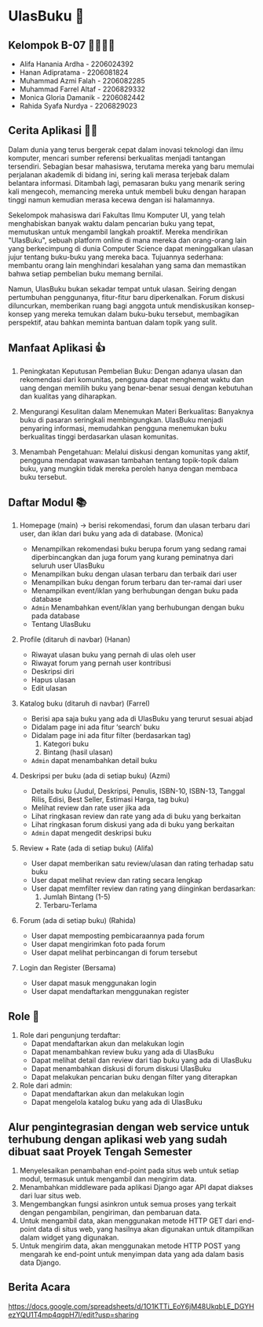# UlasBuku 📖



## Kelompok B-07 💁‍♂️💁‍♀️
- Alifa Hanania Ardha - 2206024392<br>
- Hanan Adipratama - 2206081824<br>
- Muhammad Azmi Falah - 2206082285<br>
- Muhammad Farrel Altaf - 2206829332<br>
- Monica Gloria Damanik - 2206082442<br>
- Rahida Syafa Nurdya - 2206829023

## Cerita Aplikasi 👨‍💻
Dalam dunia yang terus bergerak cepat dalam inovasi teknologi dan ilmu komputer, mencari sumber referensi berkualitas menjadi tantangan tersendiri. Sebagian besar mahasiswa, terutama mereka yang baru memulai perjalanan akademik di bidang ini, sering kali merasa terjebak dalam belantara informasi. Ditambah lagi, pemasaran buku yang menarik sering kali mengecoh, memancing mereka untuk membeli buku dengan harapan tinggi namun kemudian merasa kecewa dengan isi halamannya.

Sekelompok mahasiswa dari Fakultas Ilmu Komputer UI, yang telah menghabiskan banyak waktu dalam pencarian buku yang tepat, memutuskan untuk mengambil langkah proaktif. Mereka mendirikan "UlasBuku", sebuah platform online di mana mereka dan orang-orang lain yang berkecimpung di dunia Computer Science dapat meninggalkan ulasan jujur tentang buku-buku yang mereka baca. Tujuannya sederhana: membantu orang lain menghindari kesalahan yang sama dan memastikan bahwa setiap pembelian buku memang bernilai.

Namun, UlasBuku bukan sekadar tempat untuk ulasan. Seiring dengan pertumbuhan penggunanya, fitur-fitur baru diperkenalkan. Forum diskusi diluncurkan, memberikan ruang bagi anggota untuk mendiskusikan konsep-konsep yang mereka temukan dalam buku-buku tersebut, membagikan perspektif, atau bahkan meminta bantuan dalam topik yang sulit.


## Manfaat Aplikasi 👍
1. Peningkatan Keputusan Pembelian Buku: Dengan adanya ulasan dan rekomendasi dari komunitas, pengguna dapat menghemat waktu dan uang dengan memilih buku yang benar-benar sesuai dengan kebutuhan dan kualitas yang diharapkan.

2. Mengurangi Kesulitan dalam Menemukan Materi Berkualitas: Banyaknya buku di pasaran seringkali membingungkan. UlasBuku menjadi penyaring informasi, memudahkan pengguna menemukan buku berkualitas tinggi berdasarkan ulasan komunitas.

3. Menambah Pengetahuan: Melalui diskusi dengan komunitas yang aktif, pengguna mendapat wawasan tambahan tentang topik-topik dalam buku, yang mungkin tidak mereka peroleh hanya dengan membaca buku tersebut.

## Daftar Modul 📚
1. Homepage (main) -> berisi rekomendasi, forum dan ulasan terbaru dari user, dan iklan dari buku yang ada di database. (Monica)
    - Menampilkan rekomendasi buku berupa forum yang sedang ramai diperbincangkan dan juga forum yang kurang peminatnya dari seluruh user UlasBuku 
    - Menampilkan buku dengan ulasan terbaru dan terbaik dari user 
    - Menampilkan buku dengan forum terbaru dan ter-ramai dari user 
    - Menampilkan event/iklan yang berhubungan dengan buku pada database 
    - `Admin` Menambahkan event/iklan yang berhubungan dengan buku pada database 
    - Tentang UlasBuku 
    

2. Profile (ditaruh di navbar) (Hanan)
    - Riwayat ulasan buku yang pernah di ulas oleh user 
    - Riwayat forum yang pernah user kontribusi 
    - Deskripsi diri 
    - Hapus ulasan 
    - Edit ulasan 

3. Katalog buku (ditaruh di navbar) (Farrel)
    - Berisi apa saja buku yang ada di UlasBuku yang terurut sesuai abjad 
    - Didalam page ini ada fitur ‘search’ buku 
    - Didalam page ini ada fitur filter (berdasarkan tag)
        1. Kategori buku
        2. Bintang (hasil ulasan)
    - `Admin` dapat menambahkan detail buku 

4. Deskripsi per buku (ada di setiap buku) (Azmi)
    - Details buku (Judul, Deskripsi, Penulis, ISBN-10, ISBN-13, Tanggal Rilis, Edisi, Best Seller, Estimasi Harga, tag buku) 
    - Melihat review dan rate user jika ada 
    - Lihat ringkasan review dan rate yang ada di buku yang berkaitan 
    - Lihat ringkasan forum diskusi yang ada di buku yang berkaitan 
    - `Admin` dapat mengedit deskripsi buku 

5. Review + Rate (ada di setiap buku) (Alifa)
    - User dapat memberikan satu review/ulasan dan rating terhadap satu buku 
    - User dapat melihat review dan rating secara lengkap 
    - User dapat memfilter review dan rating yang diinginkan berdasarkan: 
        1. Jumlah Bintang (1-5) 
        2. Terbaru-Terlama

6. Forum (ada di setiap buku) (Rahida)
    - User dapat memposting pembicaraannya pada forum 
    - User dapat mengirimkan foto pada forum 
    - User dapat melihat perbincangan di forum tersebut 

7. Login dan Register (Bersama)
    - User dapat masuk menggunakan login 
    - User dapat mendaftarkan menggunakan register 

## Role 👥
1. Role dari pengunjung terdaftar: 
    - Dapat mendaftarkan akun dan melakukan login
    - Dapat menambahkan review buku yang ada di UlasBuku 
    - Dapat melihat detail dan review dari tiap buku yang ada di UlasBuku
    - Dapat menambahkan diskusi di forum diskusi UlasBuku
    - Dapat melakukan pencarian buku dengan filter yang diterapkan
2. Role dari admin:
    - Dapat mendaftarkan akun dan melakukan login
    - Dapat mengelola katalog buku yang ada di UlasBuku

## Alur pengintegrasian dengan web service untuk terhubung dengan aplikasi web yang sudah dibuat saat Proyek Tengah Semester
1. Menyelesaikan penambahan end-point pada situs web untuk setiap modul, termasuk untuk mengambil dan mengirim data.
2. Menambahkan middleware pada aplikasi Django agar API dapat diakses dari luar situs web.
3. Mengembangkan fungsi asinkron untuk semua proses yang terkait dengan pengambilan, pengiriman, dan pembaruan data.
4. Untuk mengambil data, akan menggunakan metode HTTP GET dari end-point data di situs web, yang hasilnya akan digunakan untuk ditampilkan dalam widget yang digunakan.
5. Untuk mengirim data, akan menggunakan metode HTTP POST yang mengarah ke end-point untuk menyimpan data yang ada dalam basis data Django.
			      
## Berita Acara
https://docs.google.com/spreadsheets/d/1O1KTTi_EoY6jM48UkqbLE_DGYHezYQU1T4mp4qgpH7I/edit?usp=sharing
